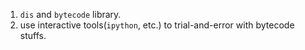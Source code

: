 1. `dis` and `bytecode` library.
2. use interactive tools(`ipython`, etc.) to trial-and-error with bytecode stuffs.
